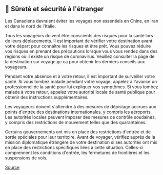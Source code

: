 ## 🛫 Sûreté et sécurité à l'étranger

Les Canadiens devraient éviter les voyages non essentiels en Chine, en Iran et dans le nord de l'Italie.  

Tous les voyageurs doivent être conscients des risques pour la santé lors de leurs déplacements.  Il est important de vérifier votre destination avant votre départ pour connaître les risques et être prêt.  Vous pouvez réduire vos risques en prenant des précautions lorsque vous vous rendez dans des régions où il existe un risque de coronavirus.  Veuillez consulter la page de la destination sur voyage.gc.ca pour obtenir les derniers conseils aux voyageurs. 

Pendant votre absence et à votre retour, il est important de surveiller votre santé.  Si vous tombez malade pendant votre voyage, appelez à l'avance un professionnel de la santé pour lui expliquer vos symptômes.  Si vous tombez malade à votre retour, appelez votre autorité locale de santé publique pour obtenir des instructions supplémentaires. 

Les voyageurs doivent s'attendre à des mesures de dépistage accrues aux points d'entrée des destinations internationales, y compris les aéroports.  Les autorités locales peuvent imposer des mesures de contrôle soudaines, y compris des restrictions de mouvement telles que des quarantaines. 

Certains gouvernements ont mis en place des restrictions d'entrée et de sortie spéciales pour leur territoire.  Avant de voyager, vérifiez auprès de la mission diplomatique étrangère de votre destination si ses autorités ont mis en place des restrictions spécifiques liées à cette situation.  Celles-ci comprennent les conditions d'entrée, les fermetures de frontières et les suspensions de vols. 

[Source](https://www.canada.ca/en/public-health/services/diseases/2019-novel-coronavirus-infection/latest-travel-health-advice.html)
